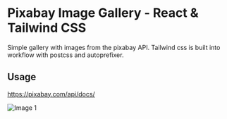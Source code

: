 # Pixabay Image Gallery - React & Tailwind CSS 

Simple gallery with images from the pixabay API. Tailwind css is built into workflow with postcss and autoprefixer.

## Usage
https://pixabay.com/api/docs/

![Image 1]("react-tailwind-pixabay-gallery-master\image1.png")